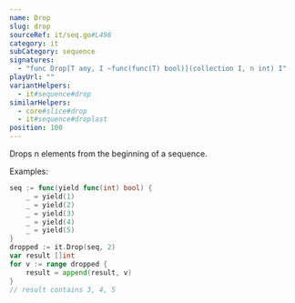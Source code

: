 ```yaml
---
name: Drop
slug: drop
sourceRef: it/seq.go#L498
category: it
subCategory: sequence
signatures:
  - "func Drop[T any, I ~func(func(T) bool)](collection I, n int) I"
playUrl: ""
variantHelpers:
  - it#sequence#drop
similarHelpers:
  - core#slice#drop
  - it#sequence#droplast
position: 100
---
```


Drops n elements from the beginning of a sequence.

Examples:

```go
seq := func(yield func(int) bool) {
    _ = yield(1)
    _ = yield(2)
    _ = yield(3)
    _ = yield(4)
    _ = yield(5)
}
dropped := it.Drop(seq, 2)
var result []int
for v := range dropped {
    result = append(result, v)
}
// result contains 3, 4, 5
```